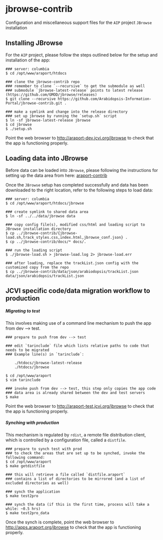jbrowse-contrib
===============

Configuration and miscellaneous support files for the `AIP` project `JBrowse` installation

## Installing JBrowse

For the `AIP` project, please follow the steps outlined below for the setup and installation of the app:

    ### server: columbia
	$ cd /opt/www/araport/htdocs

    ### clone the jbrowse-contrib repo
    ### remember to clone `--recursive` to get the submodule as well
    ### submodule `jbrowse-latest-release` points to latest release (https://github.com/GMOD/jbrowse/releases)
	$ git clone --recursive https://github.com/Arabidopsis-Information-Portal/jbrowse-contrib.git .

	### make a symlink and change into the release directory
	### set up jbrowse by running the `setup.sh` script
	$ ln -sf jbrowse-latest-release jbrowse
	$ cd jbrowse
	$ ./setup.sh

Point the web browser to <http://araport-dev.jcvi.org/jbrowse> to check that the app is functioning properly.

## Loading data into JBrowse

Before data can be loaded into `JBrowse`, please following the instructions for setting up the data area from here: [araport-contrib](http://github.com/arabidopsis-information-portal/araport-contrib/blob/master/README.md)

Once the `JBrowse` setup has completed successfully and data has been downloaded to the right location, refer to the following steps to load data:

	### server: columbia
	$ cd /opt/www/araport/htdocs/jbrowse

	### create symlink to shared data area
	$ ln -sf ../../data/jbrowse data

	### copy config file(s), modified css/html and loading script to JBrowse installation directory
	$ cp ../jbrowse-contrib/{jbrowse-load.sh,track_styles.css,index.html,jbrowse_conf.json} .
	$ cp ../jbrowse-contrib/docs/* docs/.

	### run the loading script
	$ ./jbrowse-load.sh > jbrowse-load.log 2> jbrowse-load.err

	### after loading, replace the trackList.json config with the customized copy from the repo
	$ cp ../jbrowse-contrib/data/json/arabiodopsis/trackList.json data/json/arabidopsis/trackList.json

## JCVI specific code/data migration workflow to production

##### Migrating to test

This involves making use of a command line mechanism to push the app from dev --> test.

	### prepare to push from dev --> test

	### edit `tarinclude` file which lists relative paths to code that needs to be migrated
	### Example line(s) in `tarinclude`:

	    ./htdocs/jbrowse-latest-release
	    ./htdocs/jbrowse

	$ cd /opt/www/araport
	$ vim tarinclude

	### invoke push from dev --> test, this step only copies the app code
	### data area is already shared between the dev and test servers
	$ make

Point the web browser to <http://araport-test.jcvi.org/jbrowse> to check that the app is functioning properly.

##### Synching with production

This mechanism is regulated by `rdist`, a remote file distribution client, which is controlled by a configuration file, called a `distfile`.

	### prepare to synch test with prod
	### to check the areas that are set up to be synched, invoke the following command:
	$ cd /opt/www/araport
	$ make getdistfile

	### this will retrieve a file called `distfile.araport`
	### contains a list of directories to be mirrored (and a list of excluded directories as well)

	### synch the application
	$ make test2pro

	### synch the data (if this is the first time, process will take a while: ~0.5 hrs)
	$ make test2pro_data

Once the synch is complete, point the web browser to <http://apps.araport.org/jbrowse> to check that the app is functioning properly.
